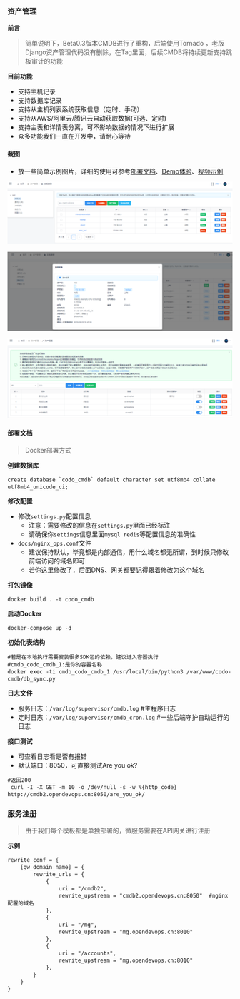 ### 资产管理


**前言**
>  简单说明下，Beta0.3版本CMDB进行了重构，后端使用Tornado ，老版Django资产管理代码没有删除，在Tag里面，后续CMDB将持续更新支持跳板审计的功能


**目前功能**  

- 支持主机记录
- 支持数据库记录
- 支持从主机列表系统获取信息（定时、手动）
- 支持从AWS/阿里云/腾讯云自动获取数据(可选、定时)
- 支持主表和详情表分离，可不影响数据的情况下进行扩展
- 众多功能我们一直在开发中，请耐心等待

#### 截图

- 放一些简单示例图片，详细的使用可参考[部署文档](http://docs.opendevops.cn/zh/latest/codo-cmdb.html)、[Demo体验](https://demo.opendevops.cn/login)、[视频示例](https://v.youku.com/v_show/id_XNDE5MzEyNTY5Ng==.html?spm=a2hzp.8244740.0.0) 

![](./static/images/cmdb_host_list.png)  

![](./static/images/cmdb_server_detail.png)  

![](./static/images/cmdb_asset_config.png)

#### 部署文档

> Docker部署方式

**创建数据库**

```
create database `codo_cmdb` default character set utf8mb4 collate utf8mb4_unicode_ci;
```
**修改配置**

- 修改`settings.py`配置信息
  - 注意：需要修改的信息在`settings.py`里面已经标注
  - 请确保你`settings`信息里面`mysql redis`等配置信息的准确性
- `docs/nginx_ops.conf`文件
   - 建议保持默认，毕竟都是内部通信，用什么域名都无所谓，到时候只修改前端访问的域名即可
   - 若你这里修改了，后面DNS、网关都要记得跟着修改为这个域名



**打包镜像**

```
docker build . -t codo_cmdb
```

**启动Docker**

```
docker-compose up -d
```

**初始化表结构**

```
#若是在本地执行需要安装很多SDK包的依赖，建议进入容器执行
#cmdb_codo_cmdb_1:是你的容器名称
docker exec -ti cmdb_codo_cmdb_1 /usr/local/bin/python3 /var/www/codo-cmdb/db_sync.py
```

**日志文件**
- 服务日志：`/var/log/supervisor/cmdb.log`  #主程序日志
- 定时日志：`/var/log/supervisor/cmdb_cron.log` #一些后端守护自动运行的日志

**接口测试**

- 可查看日志看是否有报错
- 默认端口：8050，可直接测试Are you ok?
```
#返回200
 curl -I -X GET -m 10 -o /dev/null -s -w %{http_code} http://cmdb2.opendevops.cn:8050/are_you_ok/
```



### 服务注册

>  由于我们每个模板都是单独部署的，微服务需要在API网关进行注册

**示例**

```
rewrite_conf = {
    [gw_domain_name] = {
        rewrite_urls = {
            {
                uri = "/cmdb2",
                rewrite_upstream = "cmdb2.opendevops.cn:8050"  #nginx配置的域名
            },
            {
                uri = "/mg",
                rewrite_upstream = "mg.opendevops.cn:8010"
            },
            {
                uri = "/accounts",
                rewrite_upstream = "mg.opendevops.cn:8010"
            },
        }
    }
}
```
